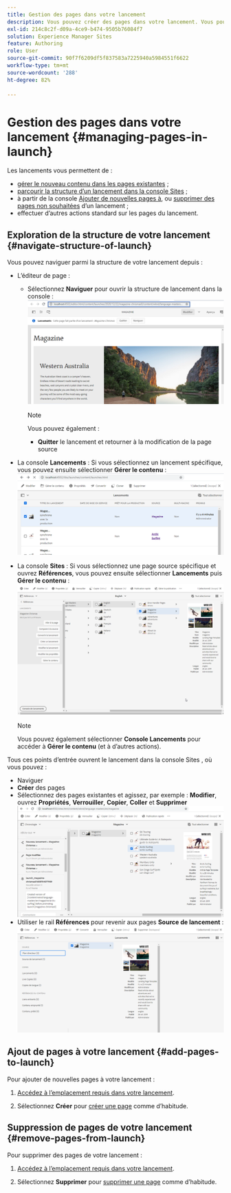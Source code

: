 ```yaml
---
title: Gestion des pages dans votre lancement
description: Vous pouvez créer des pages dans votre lancement. Vous pouvez également supprimer des pages indésirables.
exl-id: 214c8c2f-d09a-4ce9-b474-9505b76084f7
solution: Experience Manager Sites
feature: Authoring
role: User
source-git-commit: 90f7f6209df5f837583a7225940a5984551f6622
workflow-type: tm+mt
source-wordcount: '288'
ht-degree: 82%

---
```


# Gestion des pages dans votre lancement {#managing-pages-in-launch}

Les lancements vous permettent de :

* [gérer le nouveau contenu dans les pages existantes](/help/sites-cloud/authoring/launches/editing.md) ;
* [parcourir la structure d’un lancement dans la console Sites](#navigate-structure-of-launch) ;
* à partir de la console [Ajouter de nouvelles pages à](#add-pages-to-launch), ou [supprimer des pages non souhaitées](#remove-pages-from-launch) d’un lancement ;
* effectuer d’autres actions standard sur les pages du lancement.

## Exploration de la structure de votre lancement {#navigate-structure-of-launch}

Vous pouvez naviguer parmi la structure de votre lancement depuis :

* L’éditeur de page :

   * Sélectionnez **Naviguer** pour ouvrir la structure de lancement dans la console :
     ![Navigation dans le lancement à partir de l’éditeur de page](/help/sites-cloud/authoring/assets/launches-navigate-page-editor.png)

     >[!NOTE]
     >
     >Vous pouvez également :
     >
     >* **Quitter** le lancement et retourner à la modification de la page source

* La console **Lancements** :
Si vous sélectionnez un lancement spécifique, vous pouvez ensuite sélectionner **Gérer le contenu** :
  ![Console Lancements – Gestion du contenu](/help/sites-cloud/authoring/assets/launches-navigate-launches-console.png)

* La console **Sites** :
Si vous sélectionnez une page source spécifique et ouvrez **Références**, vous pouvez ensuite sélectionner **Lancements** puis **Gérer le contenu** :
  ![Console Lancements – Gestion du contenu](/help/sites-cloud/authoring/assets/launches-navigate-sites-console.png)

  >[!NOTE]
  >
  >Vous pouvez également sélectionner **Console Lancements** pour accéder à **Gérer le contenu** (et à d’autres actions).

Tous ces points d’entrée ouvrent le lancement dans la console Sites , où vous pouvez :

* Naviguer
* **Créer** des pages
* Sélectionnez des pages existantes et agissez, par exemple : **Modifier**, ouvrez **Propriétés**, **Verrouiller**, **Copier**, **Coller** et **Supprimer**
  ![Accéder au lancement dans la console Sites à partir de Gérer le contenu](/help/sites-cloud/authoring/assets/launches-navigate-manage-content.png)
* Utiliser le rail **Références** pour revenir aux pages **Source de lancement** :
  ![Console Sites – Source de lancement](/help/sites-cloud/authoring/assets/launches-navigate-launch-source.png)

## Ajout de pages à votre lancement {#add-pages-to-launch}

Pour ajouter de nouvelles pages à votre lancement :

1. [Accédez à l’emplacement requis dans votre lancement](#navigate-structure-of-launch).

1. Sélectionnez **Créer** pour [créer une page](/help/sites-cloud/authoring/sites-console/creating-pages.md#creating-a-new-page) comme d’habitude.

## Suppression de pages de votre lancement {#remove-pages-from-launch}

Pour supprimer des pages de votre lancement :

1. [Accédez à l’emplacement requis dans votre lancement](#navigate-structure-of-launch).

1. Sélectionnez **Supprimer** pour [supprimer une page](/help/sites-cloud/authoring/sites-console/managing-pages.md#deleting-a-page) comme d’habitude.
